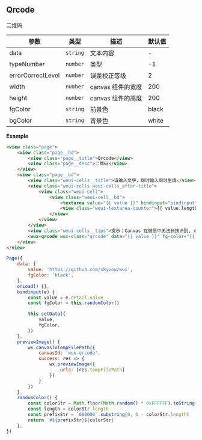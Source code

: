## Qrcode
二维码

| 参数 | 类型 | 描述 | 默认值 |
| --- | --- | --- | --- |
| data | <code>string</code> | 文本内容 | - |
| typeNumber | <code>number</code> | 类型 | -1 |
| errorCorrectLevel | <code>number</code> | 误差校正等级 | 2 |
| width | <code>number</code> | canvas 组件的宽度 | 200 |
| height | <code>number</code> | canvas 组件的高度 | 200 |
| fgColor | <code>string</code> | 前景色 | black |
| bgColor | <code>string</code> | 背景色 | white |

**Example**  
```html
<view class="page">
    <view class="page__hd">
        <view class="page__title">Qrcode</view>
        <view class="page__desc">二维码</view>
    </view>
    <view class="page__bd">
        <view class="weui-cells__title">请输入文字，即时输入即时生成</view>
        <view class="weui-cells weui-cells_after-title">
            <view class="weui-cell">
                <view class="weui-cell__bd">
                    <textarea value="{{ value }}" bindinput="bindinput" class="weui-textarea" placeholder="支持文本、网址和电子邮箱" style="height: 4.2em" maxlength="300" />
                    <view class="weui-textarea-counter">{{ value.length }}/300</view>
                </view>
            </view>
        </view>
        <view class="weui-cells__tips">提示：Canvas 在微信中无法长按识别, 点击图片进入保存页面长按图片可以保存</view>
        <wux-qrcode wux-class="qrcode" data="{{ value }}" fg-color="{{ fgColor }}" width="200" height="200" bind:tap="previewImage" />
    </view>
</view>
```

```js
Page({
    data: {
        value: 'https://github.com/skyvow/wux',
        fgColor: 'black',
    },
    onLoad() {},
    bindinput(e) {
        const value = e.detail.value
        const fgColor = this.randomColor()

        this.setData({
            value,
            fgColor,
        })
    },
    previewImage() {
        wx.canvasToTempFilePath({
            canvasId: 'wux-qrcode',
            success: res => {
                wx.previewImage({
                    urls: [res.tempFilePath]
                })
            }
        })
    },
    randomColor() {
        const colorStr = Math.floor(Math.random() * 0xFFFFFF).toString(16).toUpperCase()
        const length = colorStr.length
        const prefixStr = `000000`.substring(0, 6 - colorStr.length)
        return `#${prefixStr}${colorStr}`
    },
})
```